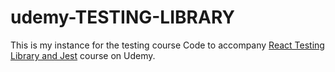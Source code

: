 # udemy-TESTING-LIBRARY
This is my instance for the testing course
Code to accompany [React Testing Library and Jest](https://www.udemy.com/course/react-testing-library/?couponCode=TEST-LIB-GITHUB) course on Udemy.
